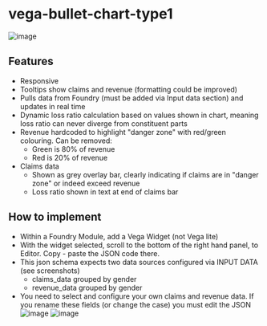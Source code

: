 # vega-bullet-chart-type1
![image](https://github.com/user-attachments/assets/9cfe8de4-7bb2-4afd-bbef-4af2210ccf30)

## Features
- Responsive
- Tooltips show claims and revenue (formatting could be improved)
- Pulls data from Foundry (must be added via Input data section) and updates in real time
- Dynamic loss ratio calculation based on values shown in chart, meaning loss ratio can never diverge from constituent parts
- Revenue hardcoded to highlight "danger zone" with red/green colouring. Can be removed:
  - Green is 80% of revenue
  - Red is 20% of revenue
- Claims data
  - Shown as grey overlay bar, clearly indicating if claims are in "danger zone" or indeed exceed revenue
  - Loss ratio shown in text at end of claims bar

## How to implement
- Within a Foundry Module, add a Vega Widget (not Vega lite)
- With the widget selected, scroll to the bottom of the right hand panel, to Editor. Copy - paste the JSON code there.
- This json schema expects two data sources configured via INPUT DATA (see screenshots)
  - claims_data grouped by gender
  - revenue_data grouped by gender
- You need to select and configure your own claims and revenue data. If you rename these fields (or change the case) you must edit the JSON
![image](https://github.com/user-attachments/assets/657a7e3b-19b6-4b6d-a744-039746e5cf59)
![image](https://github.com/user-attachments/assets/b78fcd66-7006-4a62-91c4-bed7e7ba6fef)


